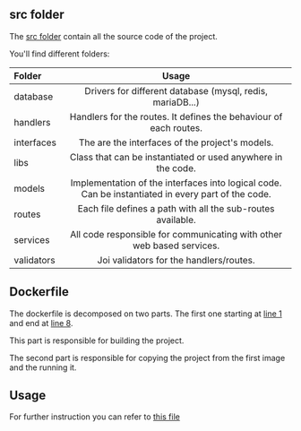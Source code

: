 ## src folder

The [src folder](./src/) contain all the source code of the project.

You'll find different folders:

| Folder     |                                               Usage                                                |
|:-----------|:--------------------------------------------------------------------------------------------------:|
| database   |                     Drivers for different database (mysql, redis, mariaDB...)                      |
| handlers   |                 Handlers for the routes. It defines the behaviour of each routes.                  |
| interfaces |                          The are the interfaces of the project's models.                           |
| libs       |                    Class that can be instantiated or used anywhere in the code.                    |
| models     | Implementation of the interfaces into logical code. Can be instantiated in every part of the code. |
| routes     |                    Each file defines a path with all the sub-routes available.                     |
| services   |               All code responsible for communicating with other web based services.                |
| validators |                              Joi validators for the handlers/routes.                               |

## Dockerfile

The dockerfile is decomposed on two parts. The first one starting at [line 1](./Dockerfile#L1) and end at [line 8](./Dockerfile#L8).

This part is responsible for building the project.

The second part is responsible for copying the project from the first image and the running it.

## Usage

For further instruction you can refer to [this file](./src/README.md)